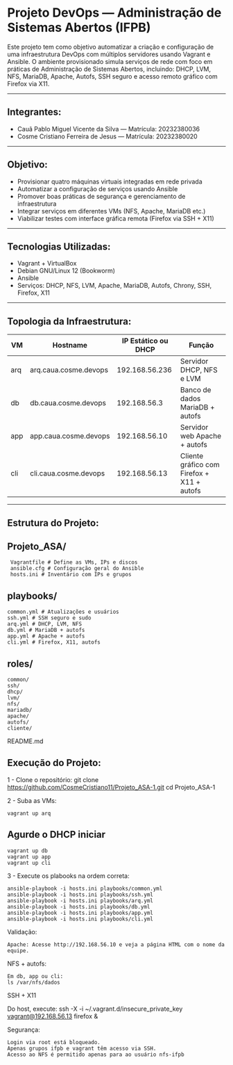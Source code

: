 # Projeto DevOps — Administração de Sistemas Abertos (IFPB)

Este projeto tem como objetivo automatizar a criação e configuração de uma infraestrutura DevOps com múltiplos servidores usando Vagrant e Ansible. O ambiente provisionado simula serviços de rede com foco em práticas de Administração de Sistemas Abertos, incluindo: DHCP, LVM, NFS, MariaDB, Apache, Autofs, SSH seguro e acesso remoto gráfico com Firefox via X11.

---

## Integrantes:

- Cauã Pablo Miguel Vicente da Silva — Matrícula: 20232380036  
- Cosme Cristiano Ferreira de Jesus — Matrícula: 20232380020

---

##  Objetivo:

- Provisionar quatro máquinas virtuais integradas em rede privada
- Automatizar a configuração de serviços usando Ansible
- Promover boas práticas de segurança e gerenciamento de infraestrutura
- Integrar serviços em diferentes VMs (NFS, Apache, MariaDB etc.)
- Viabilizar testes com interface gráfica remota (Firefox via SSH + X11)

---

##  Tecnologias Utilizadas:

- Vagrant + VirtualBox  
- Debian GNU/Linux 12 (Bookworm)  
- Ansible  
- Serviços: DHCP, NFS, LVM, Apache, MariaDB, Autofs, Chrony, SSH, Firefox, X11

---

##  Topologia da Infraestrutura:

| VM    | Hostname               | IP Estático ou DHCP | Função                                    |
|-------|------------------------|---------------------|-------------------------------------------|
| arq   | arq.caua.cosme.devops  | 192.168.56.236      | Servidor DHCP, NFS e LVM                  |
| db    | db.caua.cosme.devops   | 192.168.56.3        | Banco de dados MariaDB + autofs           |
| app   | app.caua.cosme.devops  | 192.168.56.10       | Servidor web Apache + autofs              |
| cli   | cli.caua.cosme.devops  | 192.168.56.13       | Cliente gráfico com Firefox + X11 + autofs |

---

## Estrutura do Projeto: 

## Projeto_ASA/
     Vagrantfile # Define as VMs, IPs e discos
     ansible.cfg # Configuração geral do Ansible
     hosts.ini # Inventário com IPs e grupos
## playbooks/
    common.yml # Atualizações e usuários
    ssh.yml # SSH seguro e sudo
    arq.yml # DHCP, LVM, NFS
    db.yml # MariaDB + autofs
    app.yml # Apache + autofs
    cli.yml # Firefox, X11, autofs
## roles/
    common/
    ssh/
    dhcp/
    lvm/
    nfs/
    mariadb/
    apache/
    autofs/
    cliente/
README.md

## Execução do Projeto:

1 - Clone o repositório:
    git clone https://github.com/CosmeCristiano11/Projeto_ASA-1.git
    cd Projeto_ASA-1

2 - Suba as VMs:
    
    vagrant up arq
## Agurde o DHCP iniciar 
    vagrant up db
    vagrant up app
    vagrant up cli

3 - Execute os plabooks na ordem correta:

    ansible-playbook -i hosts.ini playbooks/common.yml
    ansible-playbook -i hosts.ini playbooks/ssh.yml
    ansible-playbook -i hosts.ini playbooks/arq.yml
    ansible-playbook -i hosts.ini playbooks/db.yml
    ansible-playbook -i hosts.ini playbooks/app.yml
    ansible-playbook -i hosts.ini playbooks/cli.yml

Validação:

    Apache: Acesse http://192.168.56.10 e veja a página HTML com o nome da equipe.

NFS + autofs:

    Em db, app ou cli:
    ls /var/nfs/dados

SSH + X11

Do host, execute:
ssh -X -i ~/.vagrant.d/insecure_private_key vagrant@192.168.56.13
firefox &

Segurança:

    Login via root está bloqueado.
    Apenas grupos ifpb e vagrant têm acesso via SSH.
    Acesso ao NFS é permitido apenas para ao usuário nfs-ifpb
